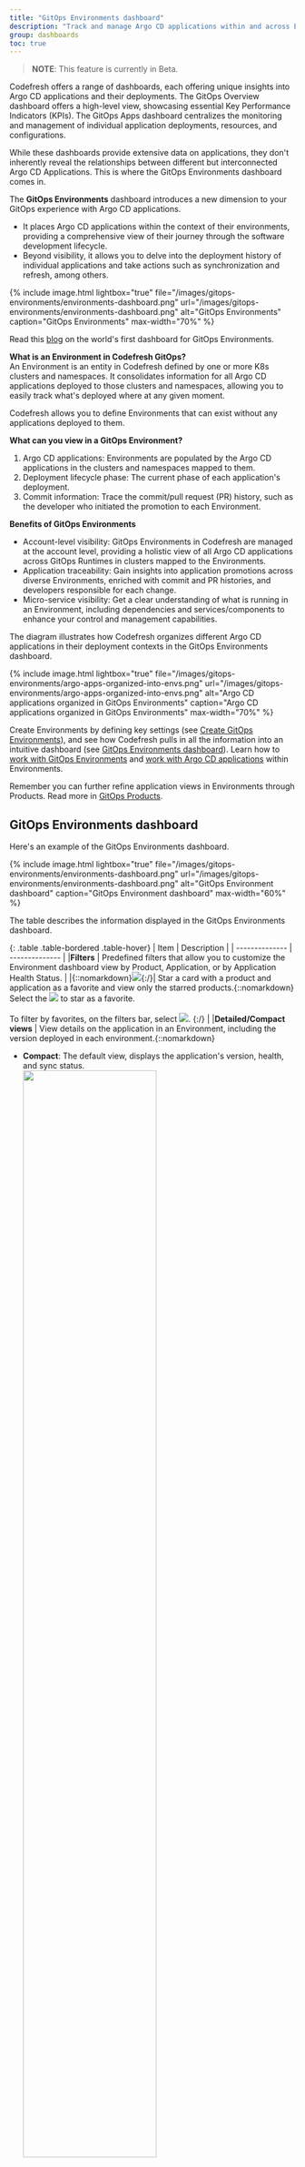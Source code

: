 ```yaml
---
title: "GitOps Environments dashboard"
description: "Track and manage Argo CD applications within and across Environments"
group: dashboards
toc: true
---
```


>**NOTE**: This feature is currently in Beta.

Codefresh offers a range of dashboards, each offering unique insights into Argo CD applications and their deployments. The GitOps Overview dashboard offers a high-level view, showcasing essential Key Performance Indicators (KPIs). The GitOps Apps dashboard centralizes the monitoring and management of individual application deployments, resources, and configurations.

While these dashboards provide extensive data on applications, they don't inherently reveal the relationships between different but interconnected Argo CD Applications. This is where the GitOps Environments dashboard comes in.

The **GitOps Environments** dashboard introduces a new dimension to your GitOps experience with Argo CD applications. 
* It places Argo CD applications within the context of their environments, providing a comprehensive view of their journey through the software development lifecycle. 
* Beyond visibility, it allows you to delve into the deployment history of individual applications and take actions such as synchronization and refresh, among others.

{% include 
	image.html 
	lightbox="true" 
	file="/images/gitops-environments/environments-dashboard.png" 
	url="/images/gitops-environments/environments-dashboard.png" 
	alt="GitOps Environments" 
	caption="GitOps Environments"
  max-width="70%" 
%}

Read this [blog](https://codefresh.io/blog/introducing-the-worlds-first-dashboard-for-gitops-environments/) on the world's first dashboard for GitOps Environments.

**What is an Environment in Codefresh GitOps?**  
An Environment is an entity in Codefresh defined by one or more K8s clusters and namespaces. It consolidates information for all Argo CD applications deployed to those clusters and namespaces, allowing you to easily track what's deployed where at any given moment.

Codefresh allows you to define Environments that can exist without any applications deployed to them.


**What can you view in a GitOps Environment?**  
1. Argo CD applications: Environments are populated by the Argo CD applications in the clusters and namespaces mapped to them. 
1. Deployment lifecycle phase: The current phase of each application's deployment.
1. Commit information: Trace the commit/pull request (PR) history, such as the developer who initiated the promotion to each Environment.

**Benefits of GitOps Environments**  

* Account-level visibility:  GitOps Environments in Codefresh are managed at the account level, providing a holistic view of all Argo CD applications across GitOps Runtimes in clusters mapped to the Environments. 
* Application traceability: Gain insights into application promotions across diverse Environments, enriched with commit and PR histories, and developers responsible for each change.
* Micro-service visibility: Get a clear understanding of what is running in an Environment, including dependencies and services/components to enhance your control and management capabilities.


The diagram illustrates how Codefresh organizes different Argo CD applications in their deployment contexts in the GitOps Environments dashboard.

{% include 
	image.html 
	lightbox="true" 
	file="/images/gitops-environments/argo-apps-organized-into-envs.png" 
	url="/images/gitops-environments/argo-apps-organized-into-envs.png" 
	alt="Argo CD applications organized in GitOps Environments" 
	caption="Argo CD applications organized in GitOps Environments"
  max-width="70%" 
%}


Create Environments by defining key settings (see [Create GitOps Environments](#create-gitops-environments)), and see how Codefresh pulls in all the information into an intuitive dashboard (see [GitOps Environments dashboard](#gitops-environments-dashboard)). Learn how to [work with GitOps Environments](/#working-with-gitops-environments) and [work with Argo CD applications](#working-with-applications-in-gitops-environments) within Environments.

Remember you can further refine application views in Environments through Products. Read more in [GitOps Products]({{site.baseurl}}docs/dashboards/gitops-products/).



## GitOps Environments dashboard
Here's an example of the GitOps Environments dashboard.

{% include 
	image.html 
	lightbox="true" 
	file="/images/gitops-environments/environments-dashboard.png" 
	url="/images/gitops-environments/environments-dashboard.png" 
	alt="GitOps Environment dashboard" 
	caption="GitOps Environment dashboard"
  max-width="60%" 
%}

The table describes the information displayed in the GitOps Environments dashboard.

{: .table .table-bordered .table-hover}
| Item             | Description              | 
| --------------    | --------------           |
|**Filters**              | Predefined filters that allow you to customize the Environment dashboard view by Product, Application, or by Application Health Status. | 
|{::nomarkdown}<img src="../../../images/icons/icon-mark-favorite.png?display=inline-block">{:/}| Star a card with a product and application as a favorite and view only the starred products.{::nomarkdown}<br>Select the <img src="../../../images/icons/icon-mark-favorite.png?display=inline-block"> to star as a favorite.<br><br>To filter by favorites, on the filters bar, select <img src="../../../images/icons/icon-fav-starred.png?display=inline-block">. {:/} |
|**Detailed/Compact views**              | View details on the application in an Environment, including the version deployed in each environment.{::nomarkdown}<ul><li><b>Compact</b>: The default view, displays the application's version, health, and sync status.<br> <img src="../../../images/gitops-environments/app-compact-view.png?display=inline-block" width="70%"></li><li><b>Detailed</b>: Includes commit information that resulted in the application being promoted, including the commit message, Git hash, user who made the commit.<br>Cluster and namespace the application is deployed to.<br><img src="../../../images/gitops-environments/app-detailed-view.png?display=inline-block" width="70%">.</li></ul>{:/}|
|**Environments**              | Environments are organized into columns, color-coded to differentiate between non-production Environments (in gray) and production Environments (in blue).<br>The column title is the name of the Environment. Mouse over displays the edit, delete, and move icons to manage Environments. See <a href="https://codefresh.io/docs/docs/dashboards/gitops-environments/#working-with-gitops-environments">Working with GitOps Environments</a>.<br>Each Environment is populated with the applications in the cluster-namespace pairs mapped to it. <br>An empty Environment indicates that there are no applications in the cluster-namespaces mapped to it.|
|**Applications**| Applications in different Environments are displayed as a list of cards. Every card has the following information:{::nomarkdown}<ul><li>Product/application name: If the application is assigned to a Product, the Product name is displayed as the title. If not, the application name is used.</li><li>Version: Currently supported for Helm-based applications. The version of the Helm chart identifying the specific release of the application in the different environments. Clicking the version displays additional information and options.<br>See <a href="https://codefresh.io/docs/docs/dashboards/gitops-environments/#identify-application-versions-in-different-environments">Identify application versions in different Environments</a>.</li><li>Deployment history: Clicking the application name displays the deployment history. See <a href="https://codefresh.io/docs/docs/dashboards/gitops-environments/#view-deployment-timeline-history-for-applications">View deployment (Timeline) history for applications</a>.</li><li>Actions: Every application has a context-menu with quick access to frequently performed actions, such as Synchronize and Refresh. See <a href="https://codefresh.io/docs/docs/dashboards/gitops-environments/#manage-applications-from-within-environments">Manage applications in Environments</a>.</li></ul>{:/} |

## Create GitOps Environments
Create one or more GitOps Environments corresponding to any stage in your development and deployment lifecycle.  
Define the configuration of the Environment through a unique name, it's intended usage, and one or more cluster-namespace pairs that define the Argo CD applications populated for that Environment. 


1. In the Codefresh UI, from the Ops in the sidebar, select **Environments**, and then click **Add Environment**.
1. Define the following:
    1. **Name**: A unique name for your GitOps Environment, which is meaningful in the context of your development and deployment cycle. 
    1. **Kind**: The purpose of this GitOps Environment, and can be either **Production** where the live versions of the applications are deployed,  or **Non-production** where development, testing, staging versions are deployed.
    1. **Tags**: Any metadata providing additional context and information about the GitOps Environment, used for filtering and organization purposes.
    1. **Clusters and Namespaces**: Single or multiple cluster-namespace pairs to map to the GitOps Environment. Adding a cluster with one or more namespaces populates the Environment with all the applications deployed in the namespaces. <!--- When selecting namespaces in a cluster, use `*` as a wildcard for pattern-based matching. For example, you can use `prod-*` to add all namespaces with names starting with `prod-`. -->

{% include 
	image.html 
	lightbox="true" 
	file="/images/gitops-environments/create-environment.png" 
	url="/images/gitops-environments/create-environment.png" 
	alt="Create a GitOps Environment" 
	caption="Create a GitOps Environment"
  max-width="60%" 
%} 

{:start="3"}  
1. Click **Add**. The environment is displayed in the GitOps Environments dashboard. 

 

## Working with GitOps Environments

Once you create an Environment, it is displayed in the GitOps Environments dashboard.
The Environments dashboard consolidates in one location the environments defined for the account along with the applications that belong to each Environment, and the [Products]({{site.baseurl}}/docs/dashboards/gitops-products/) they are assigned to if you have created Products.


 
### Edit Environments
Update the Environment's configuration settings when required. You can change all settings for an Environment, including it's name.

1. In the Codefresh UI, from the Ops in the sidebar, select **Environments**.
1. Mouse over the column with the Environment to edit, and click {::nomarkdown}<img src="../../../images/icons/edit.png?display=inline-block">{:/}.
1. Edit the settings as required. 

### Reorder Environments with drag and drop
Change the order of the Environments displayed in the Environments dashboard to suit your requirements by simple drag and drop. By default, the Environments are displayed in the same order in which they were created.

For example, if you have two non-production and one production Environment for your e-commerce application, you can order them to display first the non-production and then the production Environments to reflect the corresponding stages.

1. In the Codefresh UI, from the Ops in the sidebar, select **Environments**.
1. Mouse over the column with the Environment to move.
1. Click {::nomarkdown}<img src="../../../images/icons/move-environments.png?display=inline-block">{:/} and drag the column to the required location.

{% include 
	image.html 
	lightbox="true" 
	file="/images/gitops-environments/reorder-environments.png" 
	url="/images/gitops-environments/reorder-environments.png" 
	alt="Drag and drop to move Environments" 
	caption="Drag and drop to move Environments"
  max-width="60%" 
%}

### Delete Environments
Delete unused or legacy Environments to avoid clutter. Deleting an Environment removes it from the GitOps Environments dashboards. The underlying resources or configuration, including the products and applications remain intact. 

1. In the Codefresh UI, from the Ops in the sidebar, select **Environments**.
1. Mouse over the column with the Environment to delete.
1. Click {::nomarkdown}<img src="../../../images/icons/trash.png?display=inline-block">{:/}, type the name of the environment to confirm **Delete**.

{% include 
	image.html 
	lightbox="true" 
	file="/images/gitops-environments/delete-environment.png" 
	url="/images/gitops-environments/delete-environment.png" 
	alt="Delete a GitOps Environment" 
	caption="Delete a GitOps Environment"
  max-width="60%" 
%}


## Working with applications in GitOps Environments
In the Environments dashboard, you get both visibility into applications running in different Environments, detailed information on each application, and the ability to sync, refresh, and perform other actions for the application.  

### Trace applications across Environments
Trace the same application as it moves across different Environments in its development, testing, and deployment cycle. See the version of the application running in each Environment, the most recent commit indicating the change, and the user who made the commit. 


Alternatively, track a set of applications deployed to multiple Environments of the same kind and at the same level. For example, track the billing application deployed to multiple production Environments based on regions.
Here too, see which applications are running on each Environment, the most recent commit to the application, and the user who made the commit. 


1. In the Codefresh UI, from the Ops in the sidebar, select **Environments**.
1. Switch to **Detailed** view.

{% include 
	image.html 
	lightbox="true" 
	file="/images/gitops-environments/app-trace-across-envs.png" 
	url="/images/gitops-environments/app-trace-across-envs.png" 
	alt="Example: Tracing application progress across different GitOps Environments" 
	caption="Example: Tracing application progress across different GitOps Environments"
  max-width="60%" 
%}

You can then view the deployment history for a specific version of the application.

### Identify application versions in different Environments
Identify the version of the application deployed in different Environments to track the progress of the applications, understand the changes made, and ensure that customers are using the latest or most appropriate release.

Codefresh does more than just show you the version of the application currently deployed in an Environment. Our UI provides intuitive diff views of Environments. 
You can:  
* View the charts (dependencies) deployed with the application and the release for each
* Compare dependency versions with applications in different environments

**How to**  
1. In the Codefresh UI, from the Ops in the sidebar, select **Environments**.
1. Click the version number of the application.

{% include 
	image.html 
	lightbox="true" 
	file="/images/gitops-environments/version-info.png" 
	url="/images/gitops-environments/version-info.png" 
	alt="Helm chart version for application" 
	caption="Helm chart version for application"
  max-width="60%" 
%}

{:start="3"}
1. Switch been tabular and YAML views to see the dependencies and their versions.

{% include 
	image.html 
	lightbox="true" 
	file="/images/gitops-environments/version-table-yaml-view.png" 
	url="/images/gitops-environments/version-table-yaml-view.png" 
	alt="Table and YAML views of chart dependencies" 
	caption="Table and YAML views of chart dependencies"
  max-width="60%" 
%}

{:start="4"}
1. To compare the selected application with its counterparts in different Environments, enable **Compare**.

{% include 
	image.html 
	lightbox="true" 
	file="/images/gitops-environments/version-compare-apps.png" 
	url="/images/gitops-environments/version-compare-apps.png" 
	alt="Compare versions dependencies of application in different Environments" 
	caption="Compare versions dependencies of application in different Environments"
  max-width="60%" 
%}


### View deployment (Timeline) history for applications
Review the deployments for an application. Clicking the application name takes you to the familiar Timeline tab in the GitOps Apps dashboard displaying the deployment history for the application. See [Monitor deployments for selected Argo CD application]({{site.baseurl}}/docs/deployments/gitops/applications-dashboard/#monitor-deployments-for-selected-argo-cd-application).
 
 
1. In the Codefresh UI, from the Ops in the sidebar, select **Environments**.
1. In the Environment column with the application, click the application name to view deployment history.

{% include 
	image.html 
	lightbox="true" 
	file="/images/gitops-environments/app-timeline-view.png" 
	url="/images/gitops-environments/app-timeline-view.png" 
	alt="View deployment history for Argo CD application from GitOps Environments" 
	caption="View deployment history for Argo CD application from GitOps Environments"
  max-width="60%" 
%}

{:start="3"}
1. To view all the application's tabs, including the Current State, Configuration, and others, click the link to **Full View** at the top of the deployment view.


### Manage applications from within Environments
Manage applications from within Environments through the application's context menu, including manual sync, refresh, and other options.

1. In the Codefresh UI, from the Ops in the sidebar, select **Environments**, and then click **Add Environment**.
1. Go to the Environment with the application for which to take action.
1. Click the context menu to the right of the application, and select the option:
  * [Quick View]({{site.baseurl}}/docs/deployments/gitops/applications-dashboard/#view-deployment-configuration-info-for-selected-argo-cd-application): View deployment, definition, and event information for the selected application in the same location.
  * [Synchronize]({{site.baseurl}}/docs/deployments/gitops/manage-application/#manually-synchronize-an-argo-cd-application): Manually synchronize the application to expedite Git-to-cluster sync. 
  * [Edit]({{site.baseurl}}/docs/deployments/gitops/manage-application/#edit-argo-cd-application-definitions): Update General or Advanced configuration settings for the application.
  * [Refresh/Hard Refresh]({{site.baseurl}}/docs/deployments/gitops/manage-application/#refreshhard-refresh-argo-cd-applications): As an alternative to manually syncing an application, either sync the application with the desired state in Git (refresh), or sync the application with the desired state Git while removing the cache (hard refresh). 
  * [Delete]({{site.baseurl}}/docs/deployments/gitops/manage-application/#delete-argo-cd-applications): Delete the application from Codefresh.

{% include 
	image.html 
	lightbox="true" 
	file="/images/gitops-environments/app-context-menu.png" 
	url="/images/gitops-environments/app-context-menu.png" 
	alt="Context menu with actions for Argo CD applications within GitOps Environments" 
	caption="Context menu with actions for Argo CD applications within GitOps Environments"
  max-width="60%" 
%}

## Related information
[GitOps Products dashboard]({{site.baseurl}}/docs/dashboards/gitops-products/)  
[Monitoring Argo CD applications]({{site.baseurl}}/docs/deployments/gitops/applications-dashboard/)  
[Home dashboard]({{site.baseurl}}/docs/dashboards/home-dashboard)  
[DORA metrics]({{site.baseurl}}/docs/dashboards/dora-metrics/)  
[Creating Argo CD applications]({{site.baseurl}}/docs/deployments/gitops/create-application/)
